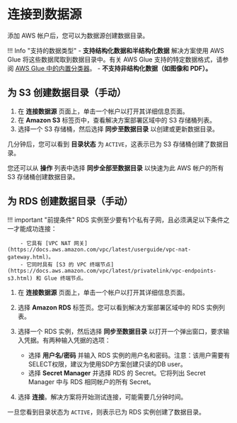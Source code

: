 # 连接到数据源
添加 AWS 帐户后，您可以为数据源创建数据目录。

!!! Info "支持的数据类型"
    - **支持结构化数据和半结构化数据** 解决方案使用 AWS Glue 将这些数据爬取到数据目录中。有关 AWS Glue 支持的特定数据格式，请参阅 [AWS Glue 中的内置分类器](https://docs.aws.amazon.com/glue/latest/dg/add-classifier.html)。
    - **不支持非结构化数据（如图像和 PDF）。**

## 为 S3 创建数据目录（手动）

1. 在 **连接数据源** 页面上，单击一个帐户以打开其详细信息页面。
2. 在 **Amazon S3** 标签页中，查看解决方案部署区域中的 S3 存储桶列表。
3. 选择一个 S3 存储桶，然后选择 **同步至数据目录** 以创建或更新数据目录。

几分钟后，您可以看到 **目录状态** 为 `ACTIVE`，这表示已为 S3 存储桶创建了数据目录。

您还可以从 **操作** 列表中选择 **同步全部至数据目录** 以快速为此 AWS 帐户的所有 S3 存储桶创建数据目录。


## 为 RDS 创建数据目录（手动）

!!! important "前提条件"
        RDS 实例至少要有1个私有子网，且必须满足以下条件之一才能成功连接：
        
        - 它具有 [VPC NAT 网关](https://docs.aws.amazon.com/vpc/latest/userguide/vpc-nat-gateway.html)。
        - 它同时具有 [S3 的 VPC 终端节点](https://docs.aws.amazon.com/vpc/latest/privatelink/vpc-endpoints-s3.html) 和 Glue 终端节点。

1. 在 **连接数据源** 页面上，单击一个帐户以打开其详细信息页面。
2. 选择 **Amazon RDS** 标签页。您可以看到解决方案部署区域中的 RDS 实例列表。
3. 选择一个 RDS 实例，然后选择 **同步至数据目录** 以打开一个弹出窗口，要求输入凭据。有两种输入凭据的选项：
    - 选择 **用户名/密码** 并输入 RDS 实例的用户名和密码。注意：该用户需要有SELECT权限，建议为使用SDP方案创建只读的DB user。
    - 选择 **Secret Manager** 并选择 RDS 的 Secret。它将列出 Secret Manager 中与 RDS 相同帐户的所有 Secret。

4. 选择 **连接**。解决方案将开始测试连接，可能需要几分钟时间。

一旦您看到目录状态为 `ACTIVE`，则表示已为 RDS 实例创建了数据目录。